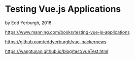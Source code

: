 # Testing Vue.js Applications
by Edd Yerburgh, 2018


https://www.manning.com/books/testing-vue-js-applications

https://github.com/eddyerburgh/vue-hackernews

https://wangtunan.github.io/blog/test/vueTest.html
